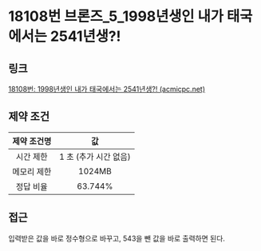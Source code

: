# 18108번 브론즈_5_1998년생인 내가 태국에서는 2541년생?!

## 링크

[18108번: 1998년생인 내가 태국에서는 2541년생?! (acmicpc.net)](https://www.acmicpc.net/problem/18108)

## 제약 조건

| 제약 조건명 |          값           |
| :---------: | :-------------------: |
|  시간 제한  | 1 초 (추가 시간 없음) |
| 메모리 제한 |        1024MB         |
|  정답 비율  |        63.744%        |

## 접근

입력받은 값을 바로 정수형으로 바꾸고, 543을 뺀 값을 바로 출력하면 된다.
